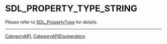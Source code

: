 # SDL_PROPERTY_TYPE_STRING

Please refer to [SDL_PropertyType](SDL_PropertyType) for details.

----
[CategoryAPI](CategoryAPI), [CategoryAPIEnumerators](CategoryAPIEnumerators)

